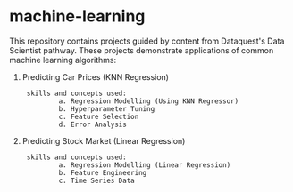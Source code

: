 # machine-learning

This repository contains projects guided by content from Dataquest's Data Scientist pathway. These projects demonstrate applications of common machine learning algorithms:

1. Predicting Car Prices (KNN Regression)
        
        skills and concepts used:
                a. Regression Modelling (Using KNN Regressor)
                b. Hyperparameter Tuning
                c. Feature Selection
                d. Error Analysis

2. Predicting Stock Market (Linear Regression)
        
        skills and concepts used:
                a. Regression Modelling (Linear Regression)
                b. Feature Engineering
                c. Time Series Data
                

